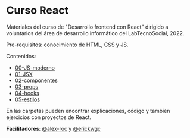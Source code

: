 # Curso React

Materiales del curso de "Desarrollo frontend con React" dirigido a voluntarios del área de desarrollo informático del LabTecnoSocial, 2022.

Pre-requisitos: conocimiento de HTML, CSS y JS.

Contenidos:
- [00-JS-moderno](https://github.com/lab-tecnosocial/curso-react/tree/main/00-JS-moderno)
- [01-JSX](https://github.com/lab-tecnosocial/curso-react/tree/main/01-JSX)
- [02-componentes](https://github.com/lab-tecnosocial/curso-react/tree/main/02-componentes)
- [03-props](https://github.com/lab-tecnosocial/curso-react/tree/main/03-props)
- [04-hooks](https://github.com/lab-tecnosocial/curso-react/tree/main/04-hooks)
- [05-estilos](https://github.com/lab-tecnosocial/curso-react/tree/main/05-estilos)

En las carpetas pueden encontrar explicaciones, código y también ejercicios con proyectos de React.

**Facilitadores**: [@alex-roc](https://github.com/alex-roc) y [@erickwgc](https://github.com/erickwgc)
